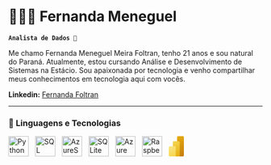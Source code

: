 # 👩🏻‍💻 Fernanda Meneguel

**`Analista de Dados 🎲`**

Me chamo Fernanda Meneguel Meira Foltran, tenho 21 anos e sou natural do Paraná. Atualmente, estou cursando Análise e Desenvolvimento de Sistemas na Estácio. Sou apaixonada por tecnologia e venho compartilhar meus conhecimentos em tecnologia aqui com vocês.



**Linkedin:** [Fernanda Foltran](https://www.linkedin.com/in/fernanda-foltran?utm_source=share&utm_campaign=share_via&utm_content=profile&utm_medium=ios_app)

---
### 🤖 Linguagens e Tecnologias


<img 
    align="left" 
    alt="Python" 
    title="Python"
    width="40px" 
    style="padding-right: 10px;" 
    src="https://cdn.jsdelivr.net/gh/devicons/devicon@latest/icons/python/python-original.svg" 
/>

 <img 
     align="left" 
    alt="SQL" 
    title="SQL"
    width="40px" 
    style="padding-right: 10px;" 
    src="https://cdn.jsdelivr.net/gh/devicons/devicon@latest/icons/microsoftsqlserver/microsoftsqlserver-original-wordmark.svg" 
 />
          

<img 
     align="left" 
    alt="AzureSQL" 
    title="AzureSQL"
    width="40px" 
    style="padding-right: 10px;"
    src="https://cdn.jsdelivr.net/gh/devicons/devicon@latest/icons/azuresqldatabase/azuresqldatabase-original.svg" />

<img 
     align="left" 
    alt="SQLite" 
    title="SQLite"
    width="40px" 
    style="padding-right: 10px;"
src="https://cdn.jsdelivr.net/gh/devicons/devicon@latest/icons/sqlite/sqlite-original-wordmark.svg" />
          
<img 
     align="left" 
    alt="Azure" 
    title="Azure"
    width="40px" 
    style="padding-right: 10px;"
    src="https://devicon-website.vercel.app/api/azure/original.svg"></img>

<img 
     align="left" 
    alt="Raspberrypi" 
    title="Raspberrypi"
    width="40px" 
    style="padding-right: 10px;"
src="https://devicon-website.vercel.app/api/raspberrypi/original.svg"></img>

<?xml version="1.0" encoding="UTF-8" standalone="no"?>
<svg
   xmlns:dc="http://purl.org/dc/elements/1.1/"
   xmlns:cc="http://creativecommons.org/ns#"
   xmlns:rdf="http://www.w3.org/1999/02/22-rdf-syntax-ns#"
   xmlns:svg="http://www.w3.org/2000/svg"
   xmlns="http://www.w3.org/2000/svg"
   width="30"
   height="auto"
   style="padding-right: 10px;"
   viewBox="0 0 1200 1600"
   fill="none"
   version="1.1"
   id="svg19655">
  <metadata id="metadata19659">
    <rdf:RDF>
      <cc:Work rdf:about="">
        <dc:format>image/svg+xml</dc:format>
        <dc:type rdf:resource="http://purl.org/dc/dcmitype/StillImage" />
        <dc:title></dc:title>
      </cc:Work>
    </rdf:RDF>
  </metadata>
  <mask
     id="mask0"
     mask-type="alpha"
     maskUnits="userSpaceOnUse"
     x="200"
     y="0"
     width="1200"
     height="1600">
    <path
       d="m 1333.25,0 c 36.86,0 66.75,29.8849 66.75,66.75 v 1466.5 c 0,36.86 -29.89,66.75 -66.75,66.75 H 266.667 C 229.848,1600 200,1570.15 200,1533.33 V 866.667 C 200,829.848 229.848,800 266.667,800 H 525 V 466.667 C 525,429.848 554.848,400 591.667,400 H 850 V 66.75 C 850,29.885 879.885,0 916.75,0 Z"
       fill="#ffffff"
       id="path19600" />
  </mask>
  <g
     mask="url(#mask0)"
     id="g19611"
     transform="translate(-200)">
    <path
       d="m 1400,66.75 v 1466.5 c 0,36.86 -29.89,66.75 -66.75,66.75 H 916.75 C 879.885,1600 850,1570.11 850,1533.25 V 66.75 C 850,29.885 879.885,0 916.75,0 h 416.5 c 36.87,0 66.75,29.8849 66.75,66.75 z"
       fill="url(#paint0_linear)"
       id="path19603"
       style="fill:url(#paint0_linear)" />
    <g filter="url(#filter0_dd)" id="g19607">
      <path
         d="M 1075,466.667 V 1600 H 525 V 466.667 C 525,429.848 554.848,400 591.667,400 h 416.663 c 36.82,0 66.67,29.848 66.67,66.667 z"
         fill="url(#paint1_linear)"
         id="path19605"
         style="fill:url(#paint1_linear)" />
    </g>
    <path
       d="m 200,866.667 v 666.663 c 0,36.82 29.848,66.67 66.667,66.67 H 750 V 866.667 C 750,829.848 720.152,800 683.333,800 H 266.667 C 229.848,800 200,829.848 200,866.667 Z"
       fill="url(#paint2_linear)"
       id="path19609"
       style="fill:url(#paint2_linear)" />
  </g>
  <defs id="defs19653">
    <filter
       id="filter0_dd"
       x="519.66699"
       y="396"
       width="560.66699"
       height="1210.67"
       filterUnits="userSpaceOnUse"
       color-interpolation-filters="sRGB">
      <feFlood flood-opacity="0" result="BackgroundImageFix" id="feFlood19613" />
      <feColorMatrix in="SourceAlpha" type="matrix" values="0 0 0 0 0 0 0 0 0 0 0 0 0 0 0 0 0 0 127 0" id="feColorMatrix19615" />
      <feOffset dy="0.253333" id="feOffset19617" />
      <feGaussianBlur stdDeviation="0.253333" id="feGaussianBlur19619" />
      <feColorMatrix type="matrix" values="0 0 0 0 0 0 0 0 0 0 0 0 0 0 0 0 0 0 0.2 0" id="feColorMatrix19621" />
      <feBlend mode="normal" in2="BackgroundImageFix" result="effect1_dropShadow" id="feBlend19623" />
      <feColorMatrix in="SourceAlpha" type="matrix" values="0 0 0 0 0 0 0 0 0 0 0 0 0 0 0 0 0 0 127 0" id="feColorMatrix19625" />
      <feOffset dy="1.33333" id="feOffset19627" />
      <feGaussianBlur stdDeviation="2.66667" id="feGaussianBlur19629" />
      <feColorMatrix type="matrix" values="0 0 0 0 0 0 0 0 0 0 0 0 0 0 0 0 0 0 0.18 0" id="feColorMatrix19631" />
      <feBlend mode="normal" in2="effect1_dropShadow" result="effect2_dropShadow" id="feBlend19633" />
      <feBlend mode="normal" in="SourceGraphic" in2="effect2_dropShadow" result="shape" id="feBlend19635" />
    </filter>
    <linearGradient
       id="paint0_linear"
       x1="758.33301"
       y1="-1.49632e-05"
       x2="1447.8199"
       y2="1507.15"
       gradientUnits="userSpaceOnUse">
      <stop stop-color="#E6AD10" id="stop19638" />
      <stop offset="1" stop-color="#C87E0E" id="stop19640" />
    </linearGradient>
    <linearGradient
       id="paint1_linear"
       x1="524.95502"
       y1="400"
       x2="1105.79"
       y2="1561.67"
       gradientUnits="userSpaceOnUse">
      <stop stop-color="#F6D751" id="stop19643" />
      <stop offset="1" stop-color="#E6AD10" id="stop19645" />
    </linearGradient>
    <linearGradient
       id="paint2_linear"
       x1="199.955"
       y1="800"
       x2="519.784"
       y2="1581.6801"
       gradientUnits="userSpaceOnUse">
      <stop stop-color="#F9E589" id="stop19648" />
      <stop offset="1" stop-color="#F6D751" id="stop19650" />
    </linearGradient>
  </defs>
</svg>


